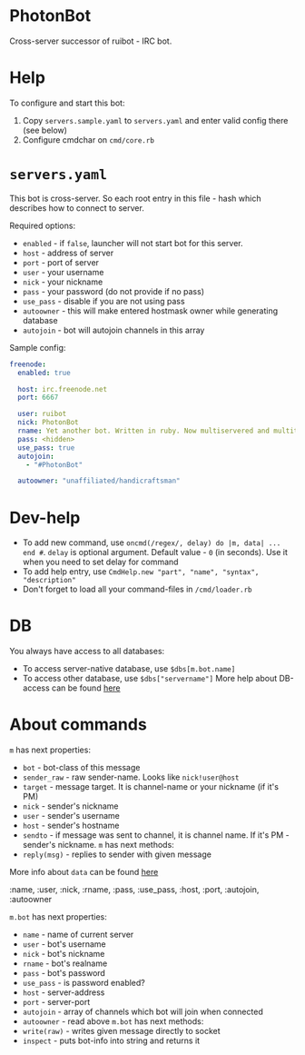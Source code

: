 # PhotonBot
Cross-server successor of ruibot - IRC bot.

# Help
To configure and start this bot:
1. Copy `servers.sample.yaml` to `servers.yaml` and enter valid config there (see below)
2. Configure cmdchar on `cmd/core.rb`

# `servers.yaml`
This bot is cross-server. So each root entry in this file - hash which describes how to connect to server.

Required options:
- `enabled` - if `false`, launcher will not start bot for this server.
- `host` - address of server
- `port` - port of server
- `user` - your username
- `nick` - your nickname
- `pass` - your password (do not provide if no pass)
- `use_pass` - disable if you are not using pass
- `autoowner` - this will make entered hostmask owner while generating database
- `autojoin` - bot will autojoin channels in this array

Sample config:
```yaml
freenode:
  enabled: true

  host: irc.freenode.net
  port: 6667

  user: ruibot
  nick: PhotonBot
  rname: Yet another bot. Written in ruby. Now multiservered and multithreaded.
  pass: <hidden>
  use_pass: true
  autojoin: 
    - "#PhotonBot"

  autoowner: "unaffiliated/handicraftsman"
```

# Dev-help
- To add new command, use `oncmd(/regex/, delay) do |m, data| ... end #`. `delay` 
  is optional argument. Default value - `0` (in seconds). Use it when you need to 
  set delay for command
- To add help entry, use `CmdHelp.new "part", "name", "syntax", "description"`
- Don't forget to load all your command-files in `/cmd/loader.rb`

# DB
You always have access to all databases:
- To access server-native database, use `$dbs[m.bot.name]`
- To access other database, use `$dbs["servername"]`
More help about DB-access can be found [here](https://github.com/sparklemotion/sqlite3-ruby)

# About commands
`m` has next properties:
- `bot` - bot-class of this message
- `sender_raw` - raw sender-name. Looks like `nick!user@host`
- `target` - message target. It is channel-name or your nickname (if it's PM)
- `nick` - sender's nickname
- `user` - sender's username
- `host` - sender's hostname
- `sendto` - if message was sent to channel, it is channel name. If it's PM - sender's nickname.
`m` has next methods:
- `reply(msg)` - replies to sender with given message


More info about `data` can be found [here](https://ruby-doc.org/core-2.4.0/MatchData.html)

:name, :user, :nick, :rname, :pass, :use_pass, :host, :port, :autojoin, :autoowner

`m.bot` has next properties:
- `name` - name of current server
- `user` - bot's username
- `nick` - bot's nickname
- `rname` - bot's realname
- `pass` - bot's password
- `use_pass` - is password enabled?
- `host` - server-address
- `port` - server-port
- `autojoin` - array of channels which bot will join when connected
- `autoowner` - read above
`m.bot` has next methods:
- `write(raw)` - writes given message directly to socket
- `inspect` - puts bot-info into string and returns it